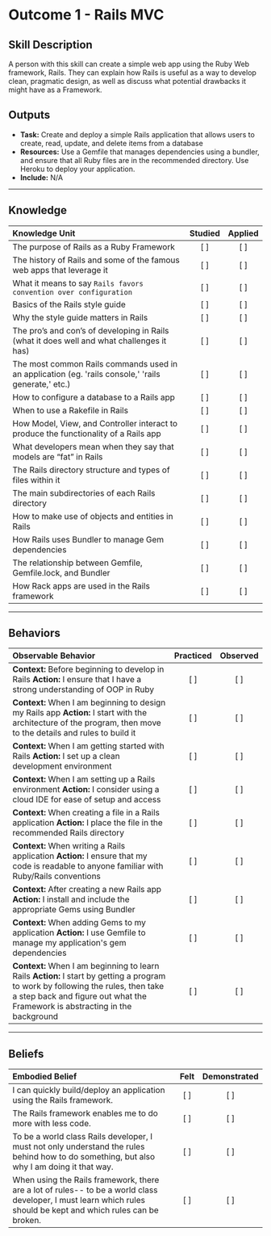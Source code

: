 # Outcome 1 - Rails MVC

Skill Description
----------
A person with this skill can create a simple web app using the Ruby Web framework, Rails. They can explain how Rails is useful as a way to develop clean, pragmatic design, as well as discuss what potential drawbacks it might have as a Framework. 

Outputs
----------
- **Task:** Create and deploy a simple Rails application that allows users to create, read, update, and delete items from a database
- **Resources:** Use a Gemfile that manages dependencies using a bundler, and ensure that all Ruby files are in the recommended directory. Use Heroku to deploy your application.
- **Include:** N/A 


----------
## **Knowledge**


| Knowledge Unit   |      Studied      | Applied |
|:-------------|:------------------:|:--------:|
| The purpose of Rails as a Ruby Framework | [ ] | [ ]  |
| The history of Rails and some of the famous web apps that leverage it | [ ] | [ ]  |
| What it means to say `Rails favors convention over configuration` | [ ] | [ ]  |
| Basics of the Rails style guide | [ ] | [ ]  |
| Why the style guide matters in Rails | [ ] | [ ]  |
| The pro’s and con’s of developing in Rails (what it does well and what challenges it has)  | [ ] | [ ]  |
| The most common Rails commands used in an application (eg. 'rails console,' 'rails generate,' etc.) | [ ] | [ ]  |
| How to configure a database to a Rails app | [ ] | [ ]  |
| When to use a Rakefile in Rails | [ ] | [ ]  |
| How Model, View, and Controller interact to produce the functionality of a Rails app | [ ] | [ ]  |
| What developers mean when they say that models are “fat” in Rails | [ ] | [ ]  |
| The Rails directory structure and types of files within it | [ ] | [ ]  |
| The main subdirectories of each Rails directory | [ ] | [ ]  |
| How to make use of objects and entities in Rails | [ ] | [ ]  |
| How Rails uses Bundler to manage Gem dependencies | [ ] | [ ]  |
| The relationship between Gemfile, Gemfile.lock, and Bundler | [ ] | [ ]  |
| How Rack apps are used in the Rails framework | [ ] | [ ]  |


----------


## **Behaviors**

| Observable Behavior   |      Practiced      | Observed |
|:-------------|:------------------:|:--------:|
| **Context:** Before beginning to develop in Rails **Action:** I ensure that I have a strong understanding of OOP in Ruby | [ ] | [ ]  |
| **Context:** When I am beginning to design my Rails app **Action:** I start with the architecture of the program, then move to the details and rules to build it | [ ] | [ ]  |
| **Context:** When I am getting started with Rails **Action:** I set up a clean development environment  | [ ] | [ ]  |
| **Context:** When I am setting up a Rails environment **Action:** I consider using a cloud IDE for ease of setup and access  | [ ] | [ ]  |
| **Context:** When creating a file in a Rails application **Action:** I place the file in the recommended Rails directory| [ ] | [ ]  |
| **Context:** When writing a Rails application **Action:** I ensure that my code is readable to anyone familiar with Ruby/Rails conventions | [ ] | [ ]  |
| **Context:** After creating a new Rails app **Action:** I install and include the appropriate Gems using Bundler | [ ] | [ ]  |
| **Context:** When adding Gems to my application **Action:** I use Gemfile to manage my application's gem dependencies | [ ] | [ ]  |
| **Context:** When I am beginning to learn Rails **Action:** I start by getting a program to work by following the rules, then take a step back and figure out what the Framework is abstracting in the background | [ ] | [ ]  |


----------


## **Beliefs**


| Embodied Belief   |      Felt      | Demonstrated |
|:-------------|:------------------:|:--------:|
| I can quickly build/deploy an application using the Rails framework. | [ ] | [ ]  |
| The Rails framework enables me to do more with less code. | [ ] | [ ]  |
| To be a world class Rails developer, I must not only understand the rules behind how to do something, but also why I am doing it that way. | [ ] | [ ]  |
| When using the Rails framework, there are a lot of rules-- to be a world class developer, I must learn which rules should be kept and which rules can be broken. | [ ] | [ ]  |

